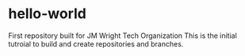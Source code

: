 # hello-world
First repository built for JM Wright Tech Organization
This is the initial tutroial to build and create repositories and branches.
